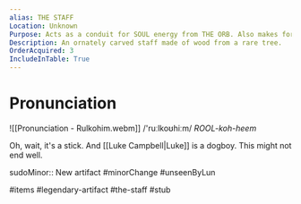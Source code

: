 ```yaml
---
alias: THE STAFF
Location: Unknown
Purpose: Acts as a conduit for SOUL energy from THE ORB. Also makes for a pretty sweet bō staff.
Description: An ornately carved staff made of wood from a rare tree.
OrderAcquired: 3
IncludeInTable: True
---
```

# Pronunciation

![[Pronunciation - Rulkohim.webm]]
/'ruːlkoʊhiːm/ *ROOL-koh-heem*

Oh, wait, it's a stick. And [[Luke Campbell|Luke]] is a dogboy. This might not end well.

sudoMinor:: New artifact
#minorChange #unseenByLun 

#items #legendary-artifact #the-staff #stub 
